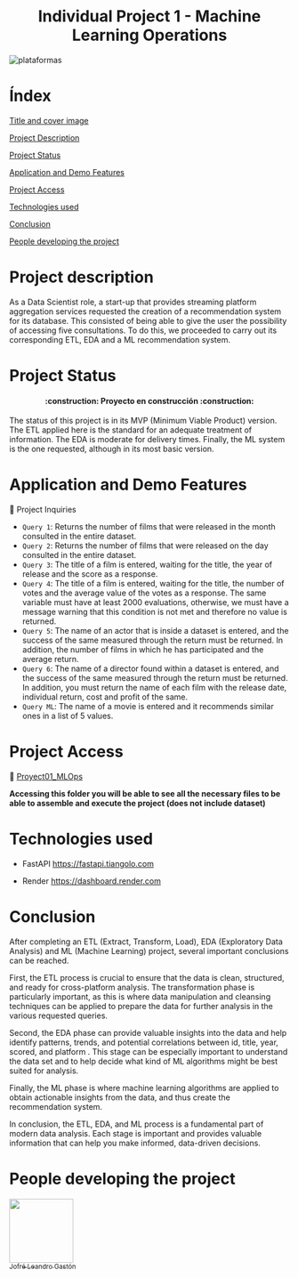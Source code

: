 <h1 align="center"> Individual Project 1 - Machine Learning Operations </h1>  

![plataformas](https://user-images.githubusercontent.com/111822554/227330956-c9a28349-0949-4a61-9d08-4bdd20112a32.jpeg)  

<h1>Índex</h1>

[Title and cover image](#Title-and-cover-image)

[Project Description](#project-description)

[Project Status](#Project-Status)

[Application and Demo Features](#Application-and-Demo-Features)

[Project Access](#project-access)

[Technologies used](#technologies-used)

[Conclusion](#conclusion)  

[People developing the project](#People_developing_the_project)

<h1>Project description</h1>

As a Data Scientist role, a start-up that provides streaming platform aggregation services requested the creation of a recommendation system for its database. This consisted of being able to give the user the possibility of accessing five consultations. To do this, we proceeded to carry out its corresponding ETL, EDA and a ML recommendation system.


<h1>Project Status</h1>

<h4 align="center">
:construction: Proyecto en construcción :construction:
</h4>

The status of this project is in its MVP (Minimum Viable Product) version. The ETL applied here is the standard for an adequate treatment of information. The EDA is moderate for delivery times. Finally, the ML system is the one requested, although in its most basic version.

<h1>Application and Demo Features</h1>

 :hammer: Project Inquiries

- `Query 1`: Returns the number of films that were released in the month consulted in the entire dataset.
- `Query 2`: Returns the number of films that were released on the day consulted in the entire dataset.
- `Query 3`: The title of a film is entered, waiting for the title, the year of release and the score as a response.
- `Query 4`: The title of a film is entered, waiting for the title, the number of votes and the average value of the votes as a response. The same variable must have at least 2000 evaluations, otherwise, we must have a message warning that this condition is not met and therefore no value is returned.
- `Query 5`: The name of an actor that is inside a dataset is entered, and the success of the same measured through the return must be returned. In addition, the number of films in which he has participated and the average return.
- `Query 6`: The name of a director found within a dataset is entered, and the success of the same measured through the return must be returned. In addition, you must return the name of each film with the release date, individual return, cost and profit of the same.
- `Query ML`: The name of a movie is entered and it recommends similar ones in a list of 5 values. 

<h1>Project Access</h1>

 📁 [Proyect01_MLOps](https://github.com/LeanGJ/Proyect01_MLOps)

**Accessing this folder you will be able to see all the necessary files to be able to assemble and execute the project (does not include dataset)**

<h1>Technologies used</h1>

- FastAPI https://fastapi.tiangolo.com

- Render https://dashboard.render.com

<h1>Conclusion</h1>

After completing an ETL (Extract, Transform, Load), EDA (Exploratory Data Analysis) and ML (Machine Learning) project, several important conclusions can be reached.

First, the ETL process is crucial to ensure that the data is clean, structured, and ready for cross-platform analysis. The transformation phase is particularly important, as this is where data manipulation and cleansing techniques can be applied to prepare the data for further analysis in the various requested queries.

Second, the EDA phase can provide valuable insights into the data and help identify patterns, trends, and potential correlations between id, title, year, scored, and platform . This stage can be especially important to understand the data set and to help decide what kind of ML algorithms might be best suited for analysis.

Finally, the ML phase is where machine learning algorithms are applied to obtain actionable insights from the data, and thus create the recommendation system.

In conclusion, the ETL, EDA, and ML process is a fundamental part of modern data analysis. Each stage is important and provides valuable information that can help you make informed, data-driven decisions.

<h1>People developing the project</h1>

[<img src="https://user-images.githubusercontent.com/111822554/227388963-1fff76d0-2011-4112-bec4-ae0b2db36fb8.jpg" width=115><br><sub>Jofré Leandro Gastón</sub>](https://github.com/LeanGJ)
